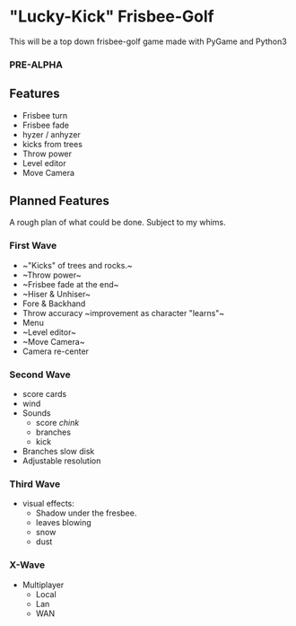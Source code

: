# "Lucky-Kick" Frisbee-Golf
This will be a top down frisbee-golf game made with PyGame and Python3

### PRE-ALPHA ###

## Features
- Frisbee turn
- Frisbee fade
- hyzer / anhyzer
- kicks from trees
- Throw power
- Level editor
- Move Camera

## Planned Features ##

A rough plan of what could be done.
Subject to my whims.

### First Wave ###
- ~"Kicks" of trees and rocks.~
- ~Throw power~
- ~Frisbee fade at the end~
- ~Hiser & Unhiser~
- Fore & Backhand
- Throw accuracy ~improvement as character "learns"~
- Menu
- ~Level editor~
- ~Move Camera~
- Camera re-center

### Second Wave ###
- score cards
- wind
- Sounds
  - score *chink*
  - branches
  - kick
- Branches slow disk
- Adjustable resolution

### Third Wave ###
- visual effects:
  - Shadow under the fresbee.
  - leaves blowing
  - snow
  - dust

### X-Wave ###
- Multiplayer
  - Local
  - Lan
  - WAN
